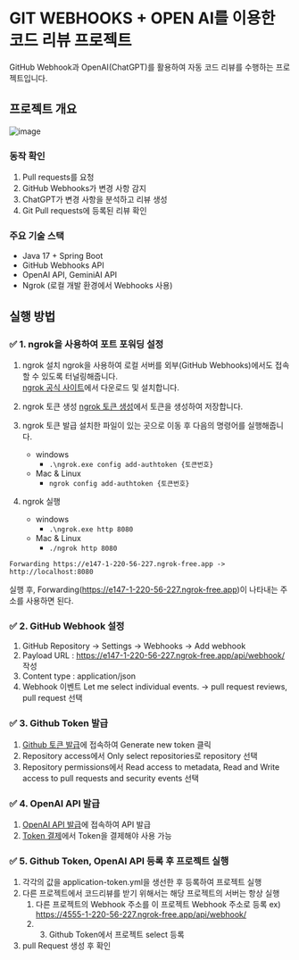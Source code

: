 # GIT WEBHOOKS + OPEN AI를 이용한 코드 리뷰 프로젝트
GitHub Webhook과 OpenAI(ChatGPT)를 활용하여 자동 코드 리뷰를 수행하는 프로젝트입니다.

## 프로젝트 개요

![image](https://github.com/user-attachments/assets/3f18d8a4-26d6-4f58-b34b-385472a5d49c)

### 동작 확인
1. Pull requests를 요청
2. GitHub Webhooks가 변경 사항 감지
3. ChatGPT가 변경 사항을 분석하고 리뷰 생성
4. Git Pull requests에 등록된 리뷰 확인

### 주요 기술 스택

- Java 17 + Spring Boot
- GitHub Webhooks API
- OpenAI API, GeminiAI API
- Ngrok (로컬 개발 환경에서 Webhooks 사용)

## 실행 방법

### ✅ 1. ngrok을 사용하여 포트 포워딩 설정

1. ngrok 설치
ngrok을 사용하여 로컬 서버를 외부(GitHub Webhooks)에서도 접속할 수 있도록 터널링해줍니다.    
[ngrok 공식 사이트](https://ngrok.com/)에서 다운로드 및 설치합니다.    

2. ngrok 토큰 생성
[ngrok 토큰 생성](https://dashboard.ngrok.com/get-started/your-authtoken)에서 토큰을 생성하여 저장합니다.

3. ngrok 토큰 발급
설치한 파일이 있는 곳으로 이동 후 다음의 명령어를 실행해줍니다.
   - windows
       - `.\ngrok.exe config add-authtoken {토큰번호}`
   - Mac & Linux
       - `ngrok config add-authtoken {토큰번호}`

4. ngrok 실행
   - windows
       - `.\ngrok.exe http 8080`
   - Mac & Linux
       - `./ngrok http 8080`

```
Forwarding https://e147-1-220-56-227.ngrok-free.app -> http://localhost:8080 
```
실행 후, Forwarding(https://e147-1-220-56-227.ngrok-free.app)이 나타내는 주소를 사용하면 된다.

### ✅ 2. GitHub Webhook 설정

1. GitHub Repository → Settings → Webhooks → Add webhook
2. Payload URL : https://e147-1-220-56-227.ngrok-free.app/api/webhook/ 작성
3. Content type : application/json
4. Webhook 이벤트 Let me select individual events. → pull request reviews, pull request 선택

### ✅ 3. Github Token 발급
1. [Github 토큰 발급](https://github.com/settings/personal-access-tokens)에 접속하여 Generate new token 클릭
2. Repository access에서 Only select repositories로 repository 선택
3. Repository permissions에서 Read access to metadata, Read and Write access to pull requests and security events 선택

### ✅ 4. OpenAI API 발급
1. [OpenAI API 발급](https://platform.openai.com/settings/organization/api-keys)에 접속하여 API 발급
2. [Token 결제](https://platform.openai.com/settings/organization/billing/overview)에서 Token을 결제해야 사용 가능

### ✅ 5. Github Token, OpenAI API 등록 후 프로젝트 실행
1. 각각의 값을 application-token.yml을 생선한 후 등록하여 프로젝트 실행
2. 다른 프로젝트에서 코드리뷰를 받기 위해서는 해당 프로젝트의 서버는 항상 실행 
   1. 다른 프로젝트의 Webhook 주소를 이 프로젝트 Webhook 주소로 등록 ex) https://4555-1-220-56-227.ngrok-free.app/api/webhook/
   2. 3. Github Token에서 프로젝트 select 등록
3. pull Request 생성 후 확인